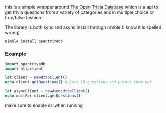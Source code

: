 this is a simple wrapper around [The Open Trivia Database](https://opentdb.com) which is a api to get trivia questions from a variety of categories and in multiple choice or true/false fashion

The library is both sync and async
install through nimble (I know it is spelled wrong)

```
nimble install opentrivadb
```

### Example

```nim
import opentrivadb
import httpclient

let client = newHttpClient()
echo client.getQuestions() # Gets 10 questions and prints them out

let asyncClient = newAsyncHttpClient()
echo waitFor client.getQuestions()
```

make sure to enable ssl when running
